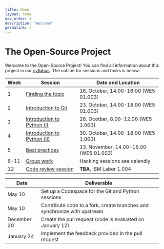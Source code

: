```yaml
---
title: Home
layout: home
nav_order: 1
description: "Welcome"
permalink: /
---
```


# The Open-Source Project

Welcome to the Open-Source Project! You can find all information about this project in our [syllabus](docs/syllabus.html).
The outline for sessions and tasks is below:

| Week | Session                     | Date and Location                      |
| ---- | --------------------------- | -------------------------------------- | 
| 1    | [Finding the topic](docs/week_1_topic.html)        | 16. October, 14.00-16.00 (WE5 01.003)  |
| 2    | [Introduction to Git](docs/week_2_git.md)          | 23. October, 14.00-18.00 (WE5 01.003)  |
| 3    | [Introduction to Python (I)]()   | 28. Ocotber, 8.00-12.00 (WE5 1.003)    |
| 4    | [Introduction to Python (II)]()  | 30. October, 14.00-18.00 (WE5 1.003)   |
| 5    | [Best practices]()               | 13. November, 14.00-16.00 (WE5 01.003) |
| 6-11 | [Group work]()                   | Hacking sessions see calendly          |
| 12   | [Code review session]()        | **TBA**, ISM Labor 1.094               |


| Date            | Deliverable                                                                           |
| --------------- | ------------------------------------------------------------------------------------- |
| May 10          | Set up a Codespace for the Git and Python sessions                                    |
| May 10          | Contribute code to a fork, create branches and synchronize with upstream              |
| December 20     | Create the pull request (code is evaluated on January 12)                             |
| January 24      | Implement the feedback provided in the pull request                                   |










